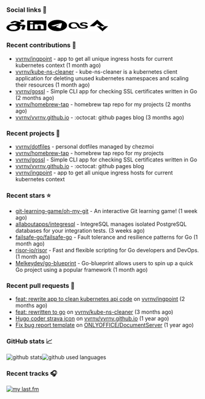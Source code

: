 ### Social links 🔗

<p align="left">
  <a href="https://vvrnv.dev"><img width="50mm" height="30mm" src="./static/wheelchair-move.svg"></a>
  <a href="https://www.linkedin.com/in/valery-voronov"><img width="50mm" height="30mm" src="./static/linkedin.svg"></a>
  <a href="https://t.me/vvoronov"><img width="50mm" height="30mm" src="./static/telegram.svg"></a>
  <a href="https://www.last.fm/user/valera_88"><img width="50mm" height="30mm" src="./static/lastfm.svg"></a>
  <a href="https://www.strava.com/athletes/72534161"><img width="50mm" height="30mm" src="./static/strava.svg"></a>
</p>

### Recent contributions 👷


- [vvrnv/ingpoint](https://github.com/vvrnv/ingpoint) - app to get all unique ingress hosts for current kubernetes context (1 month ago)
- [vvrnv/kube-ns-cleaner](https://github.com/vvrnv/kube-ns-cleaner) - kube-ns-cleaner is a kubernetes client application for deleting unused kubernetes namespaces and scaling their resources (1 month ago)
- [vvrnv/gossl](https://github.com/vvrnv/gossl) - Simple CLI app for checking SSL certificates written in Go (2 months ago)
- [vvrnv/homebrew-tap](https://github.com/vvrnv/homebrew-tap) - homebrew tap repo for my projects (2 months ago)
- [vvrnv/vvrnv.github.io](https://github.com/vvrnv/vvrnv.github.io) - :octocat: github pages blog (3 months ago)

### Recent projects 💩


- [vvrnv/dotfiles](https://github.com/vvrnv/dotfiles) - personal dotfiles managed by chezmoi
- [vvrnv/homebrew-tap](https://github.com/vvrnv/homebrew-tap) - homebrew tap repo for my projects
- [vvrnv/gossl](https://github.com/vvrnv/gossl) - Simple CLI app for checking SSL certificates written in Go
- [vvrnv/vvrnv.github.io](https://github.com/vvrnv/vvrnv.github.io) - :octocat: github pages blog
- [vvrnv/ingpoint](https://github.com/vvrnv/ingpoint) - app to get all unique ingress hosts for current kubernetes context

### Recent stars ⭐


- [git-learning-game/oh-my-git](https://github.com/git-learning-game/oh-my-git) - An interactive Git learning game! (1 week ago)
- [allaboutapps/integresql](https://github.com/allaboutapps/integresql) - IntegreSQL manages isolated PostgreSQL databases for your integration tests. (3 weeks ago)
- [failsafe-go/failsafe-go](https://github.com/failsafe-go/failsafe-go) - Fault tolerance and resilience patterns for Go (1 month ago)
- [risor-io/risor](https://github.com/risor-io/risor) - Fast and flexible scripting for Go developers and DevOps. (1 month ago)
- [Melkeydev/go-blueprint](https://github.com/Melkeydev/go-blueprint) - Go-blueprint allows users to spin up a quick Go project using a popular framework (1 month ago)

### Recent pull requests 🔨


- [feat: rewrite app to clean kubernetes api code](https://github.com/vvrnv/ingpoint/pull/7) on [vvrnv/ingpoint](https://github.com/vvrnv/ingpoint) (2 months ago)
- [feat: rewritten to go](https://github.com/vvrnv/kube-ns-cleaner/pull/1) on [vvrnv/kube-ns-cleaner](https://github.com/vvrnv/kube-ns-cleaner) (3 months ago)
- [Hugo coder strava icon](https://github.com/vvrnv/vvrnv.github.io/pull/1) on [vvrnv/vvrnv.github.io](https://github.com/vvrnv/vvrnv.github.io) (1 year ago)
- [Fix bug report template](https://github.com/ONLYOFFICE/DocumentServer/pull/2120) on [ONLYOFFICE/DocumentServer](https://github.com/ONLYOFFICE/DocumentServer) (1 year ago)

### GitHub stats 📈

![github stats](https://github-readme-stats.vercel.app/api?username=vvrnv&count_private=true&hide_title=true&theme=gotham&hide=stars&hide_rank=true)![github used languages](https://github-readme-stats.vercel.app/api/top-langs?username=vvrnv&layout=compact&theme=gotham&locale=en)

### Recent tracks 🎧

[![my last.fm](https://lastfm-recently-played.vercel.app/api?user=valera_88)](https://www.last.fm/user/valera_88)
